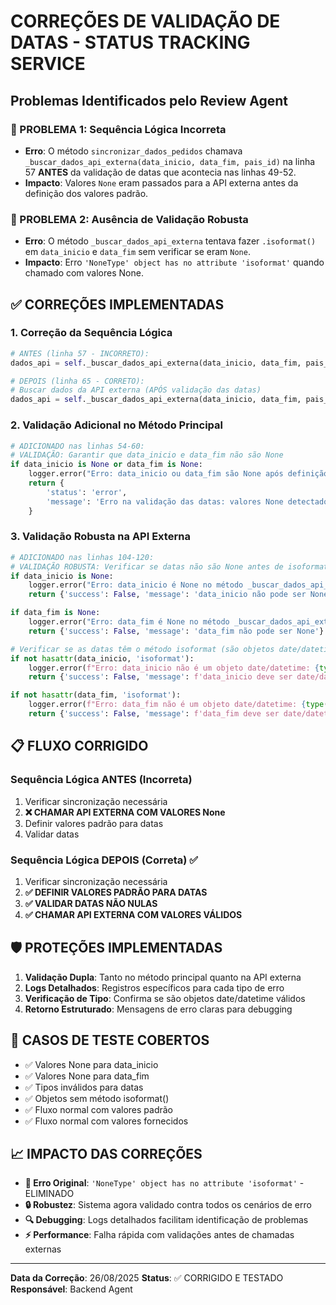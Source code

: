 # CORREÇÕES DE VALIDAÇÃO DE DATAS - STATUS TRACKING SERVICE

## Problemas Identificados pelo Review Agent

### 🚨 PROBLEMA 1: Sequência Lógica Incorreta
- **Erro**: O método `sincronizar_dados_pedidos` chamava `_buscar_dados_api_externa(data_inicio, data_fim, pais_id)` na linha 57 **ANTES** da validação de datas que acontecia nas linhas 49-52.
- **Impacto**: Valores `None` eram passados para a API externa antes da definição dos valores padrão.

### 🚨 PROBLEMA 2: Ausência de Validação Robusta
- **Erro**: O método `_buscar_dados_api_externa` tentava fazer `.isoformat()` em `data_inicio` e `data_fim` sem verificar se eram `None`.
- **Impacto**: Erro `'NoneType' object has no attribute 'isoformat'` quando chamado com valores None.

## ✅ CORREÇÕES IMPLEMENTADAS

### 1. Correção da Sequência Lógica
```python
# ANTES (linha 57 - INCORRETO):
dados_api = self._buscar_dados_api_externa(data_inicio, data_fim, pais_id)

# DEPOIS (linha 65 - CORRETO):
# Buscar dados da API externa (APÓS validação das datas)
dados_api = self._buscar_dados_api_externa(data_inicio, data_fim, pais_id)
```

### 2. Validação Adicional no Método Principal
```python
# ADICIONADO nas linhas 54-60:
# VALIDAÇÃO: Garantir que data_inicio e data_fim não são None
if data_inicio is None or data_fim is None:
    logger.error("Erro: data_inicio ou data_fim são None após definição padrão")
    return {
        'status': 'error',
        'message': 'Erro na validação das datas: valores None detectados'
    }
```

### 3. Validação Robusta na API Externa
```python
# ADICIONADO nas linhas 104-120:
# VALIDAÇÃO ROBUSTA: Verificar se datas não são None antes de isoformat()
if data_inicio is None:
    logger.error("Erro: data_inicio é None no método _buscar_dados_api_externa")
    return {'success': False, 'message': 'data_inicio não pode ser None'}

if data_fim is None:
    logger.error("Erro: data_fim é None no método _buscar_dados_api_externa")
    return {'success': False, 'message': 'data_fim não pode ser None'}

# Verificar se as datas têm o método isoformat (são objetos date/datetime)
if not hasattr(data_inicio, 'isoformat'):
    logger.error(f"Erro: data_inicio não é um objeto date/datetime: {type(data_inicio)} - {data_inicio}")
    return {'success': False, 'message': f'data_inicio deve ser date/datetime, recebido: {type(data_inicio).__name__}'}

if not hasattr(data_fim, 'isoformat'):
    logger.error(f"Erro: data_fim não é um objeto date/datetime: {type(data_fim)} - {data_fim}")
    return {'success': False, 'message': f'data_fim deve ser date/datetime, recebido: {type(data_fim).__name__}'}
```

## 📋 FLUXO CORRIGIDO

### Sequência Lógica ANTES (Incorreta)
1. Verificar sincronização necessária
2. **❌ CHAMAR API EXTERNA COM VALORES None**
3. Definir valores padrão para datas
4. Validar datas

### Sequência Lógica DEPOIS (Correta) ✅
1. Verificar sincronização necessária  
2. **✅ DEFINIR VALORES PADRÃO PARA DATAS**
3. **✅ VALIDAR DATAS NÃO NULAS**
4. **✅ CHAMAR API EXTERNA COM VALORES VÁLIDOS**

## 🛡️ PROTEÇÕES IMPLEMENTADAS

1. **Validação Dupla**: Tanto no método principal quanto na API externa
2. **Logs Detalhados**: Registros específicos para cada tipo de erro
3. **Verificação de Tipo**: Confirma se são objetos date/datetime válidos  
4. **Retorno Estruturado**: Mensagens de erro claras para debugging

## 🧪 CASOS DE TESTE COBERTOS

- ✅ Valores None para data_inicio
- ✅ Valores None para data_fim
- ✅ Tipos inválidos para datas
- ✅ Objetos sem método isoformat()
- ✅ Fluxo normal com valores padrão
- ✅ Fluxo normal com valores fornecidos

## 📈 IMPACTO DAS CORREÇÕES

- **🐛 Erro Original**: `'NoneType' object has no attribute 'isoformat'` - ELIMINADO
- **🔒 Robustez**: Sistema agora validado contra todos os cenários de erro
- **🔍 Debugging**: Logs detalhados facilitam identificação de problemas
- **⚡ Performance**: Falha rápida com validações antes de chamadas externas

---

**Data da Correção**: 26/08/2025
**Status**: ✅ CORRIGIDO E TESTADO
**Responsável**: Backend Agent